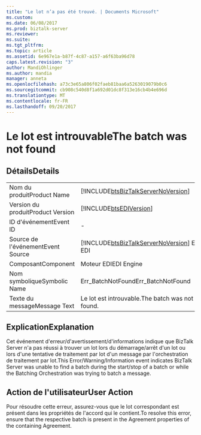 ```yaml
---
title: "Le lot n’a pas été trouvé. | Documents Microsoft"
ms.custom: 
ms.date: 06/08/2017
ms.prod: biztalk-server
ms.reviewer: 
ms.suite: 
ms.tgt_pltfrm: 
ms.topic: article
ms.assetid: 6e967e1a-b87f-4c87-a157-a6f63ba96d78
caps.latest.revision: "3"
author: MandiOhlinger
ms.author: mandia
manager: anneta
ms.openlocfilehash: a73c3e65a806f02faeb81baa6a5263019079b0c6
ms.sourcegitcommit: cb908c540d8f1a692d01dc8f313e16cb4b4e696d
ms.translationtype: MT
ms.contentlocale: fr-FR
ms.lasthandoff: 09/20/2017
---
```

# <a name="the-batch-was-not-found"></a><span data-ttu-id="fe5e7-102">Le lot est introuvable</span><span class="sxs-lookup"><span data-stu-id="fe5e7-102">The batch was not found</span></span>
## <a name="details"></a><span data-ttu-id="fe5e7-103">Détails</span><span class="sxs-lookup"><span data-stu-id="fe5e7-103">Details</span></span>  
  
|||  
|-|-|  
|<span data-ttu-id="fe5e7-104">Nom du produit</span><span class="sxs-lookup"><span data-stu-id="fe5e7-104">Product Name</span></span>|[!INCLUDE[btsBizTalkServerNoVersion](../includes/btsbiztalkservernoversion-md.md)]|  
|<span data-ttu-id="fe5e7-105">Version du produit</span><span class="sxs-lookup"><span data-stu-id="fe5e7-105">Product Version</span></span>|[!INCLUDE[btsEDIVersion](../includes/btsediversion-md.md)]|  
|<span data-ttu-id="fe5e7-106">ID d'événement</span><span class="sxs-lookup"><span data-stu-id="fe5e7-106">Event ID</span></span>|-|  
|<span data-ttu-id="fe5e7-107">Source de l'événement</span><span class="sxs-lookup"><span data-stu-id="fe5e7-107">Event Source</span></span>|[!INCLUDE[btsBizTalkServerNoVersion](../includes/btsbiztalkservernoversion-md.md)]<span data-ttu-id="fe5e7-108"> EDI</span><span class="sxs-lookup"><span data-stu-id="fe5e7-108"> EDI</span></span>|  
|<span data-ttu-id="fe5e7-109">Composant</span><span class="sxs-lookup"><span data-stu-id="fe5e7-109">Component</span></span>|<span data-ttu-id="fe5e7-110">Moteur EDI</span><span class="sxs-lookup"><span data-stu-id="fe5e7-110">EDI Engine</span></span>|  
|<span data-ttu-id="fe5e7-111">Nom symbolique</span><span class="sxs-lookup"><span data-stu-id="fe5e7-111">Symbolic Name</span></span>|<span data-ttu-id="fe5e7-112">Err_BatchNotFound</span><span class="sxs-lookup"><span data-stu-id="fe5e7-112">Err_BatchNotFound</span></span>|  
|<span data-ttu-id="fe5e7-113">Texte du message</span><span class="sxs-lookup"><span data-stu-id="fe5e7-113">Message Text</span></span>|<span data-ttu-id="fe5e7-114">Le lot est introuvable.</span><span class="sxs-lookup"><span data-stu-id="fe5e7-114">The batch was not found.</span></span>|  
  
## <a name="explanation"></a><span data-ttu-id="fe5e7-115">Explication</span><span class="sxs-lookup"><span data-stu-id="fe5e7-115">Explanation</span></span>  
 <span data-ttu-id="fe5e7-116">Cet événement d'erreur/d'avertissement/d'informations indique que BizTalk Server n'a pas réussi à trouver un lot lors du démarrage/arrêt d'un lot ou lors d'une tentative de traitement par lot d'un message par l'orchestration de traitement par lot.</span><span class="sxs-lookup"><span data-stu-id="fe5e7-116">This Error/Warning/Information event indicates BizTalk Server was unable to find a batch during the start/stop of a batch or while the Batching Orchestration was trying to batch a message.</span></span>  
  
## <a name="user-action"></a><span data-ttu-id="fe5e7-117">Action de l'utilisateur</span><span class="sxs-lookup"><span data-stu-id="fe5e7-117">User Action</span></span>  
 <span data-ttu-id="fe5e7-118">Pour résoudre cette erreur, assurez-vous que le lot correspondant est présent dans les propriétés de l'accord qui le contient.</span><span class="sxs-lookup"><span data-stu-id="fe5e7-118">To resolve this error, ensure that the respective batch is present in the Agreement properties of the containing Agreement.</span></span>
